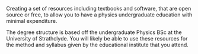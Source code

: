 Creating a set of resources including textbooks and software, that are open source or free, to allow you to have a physics undergraduate education with minimal expenditure.

The degree structure is based off the undergraduate Physics BSc at the University of Strathclyde. You will likely be able to use these resources for the method and syllabus given by the educational institute that you attend. 
